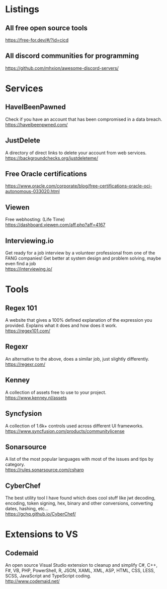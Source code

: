 # Listings
## All free open source tools
https://free-for.dev/#/?id=cicd
## All discord communities for programming
 https://github.com/mhxion/awesome-discord-servers/

# Services
## HaveIBeenPawned
Check if you have an account that has been compromised in a data breach.  
https://haveibeenpwned.com/

## JustDelete
A directory of direct links to delete your account from web services.  
https://backgroundchecks.org/justdeleteme/

## Free Oracle certifications
https://www.oracle.com/corporate/blog/free-certifications-oracle-oci-autonomous-033020.html

## Viewen
Free webhosting: (Life Time)  
https://dashboard.viewen.com/aff.php?aff=4167

## Interviewing.io
Get ready for a job interview by a volunteer professional from one of the FANG companies!
Get better at system design and problem solving, maybe even find a job  
https://interviewing.io/

# Tools
## Regex 101
A website that gives a 100% defined explanation of the expression you provided. 
Explains what it does and how does it work.  
https://regex101.com/

## Regexr
An alternative to the above, does a similar job, just slightly differently.  
https://regexr.com/

## Kenney
A collection of assets free to use to your project.  
https://www.kenney.nl/assets

## Syncfysion
A collection of 1.6k+ controls used across different UI frameworks.  
https://www.syncfusion.com/products/communitylicense

## Sonarsource
A list of the most popular languages with most of the issues and tips by category.  
https://rules.sonarsource.com/csharp

## CyberChef
The best utility tool I have found which does cool stuff like jwt decoding, 
encoding, token signing, hex, binary and other conversions, converting dates,
hashing, etc...  
https://gchq.github.io/CyberChef/

# Extensions to VS
## Codemaid
An open source Visual Studio extension to cleanup and simplify C#, C++, F#, VB, PHP, PowerShell, R, JSON, XAML, XML, 
ASP, HTML, CSS, LESS, SCSS, JavaScript and TypeScript coding.  
http://www.codemaid.net/